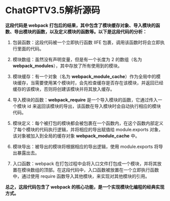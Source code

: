 # ChatGPTV3.5解析源码

**这段代码是 webpack 打包后的结果，其中包含了模块缓存对象、导入模块的函数、导出模块的函数，以及定义模块的函数等。以下是这段代码的分析：**

1. 包装函数：这段代码被一个立即执行函数 IIFE 包裹，调用该函数时将会立即执行里面的代码。

2. 模块数组：虽然没有声明变量，但是有一个长度为 2 的数组（名为 __webpack_modules__），其中存放了所有使用到的模块。

3. 模块缓存：有一个对象（名为 __webpack_module_cache__）作为全局中的模块缓存，当需要使用某个模块时，会先检查缓存是否存在该模块，并返回已经缓存的该模块，否则将创建该模块并将其放入缓存。

4. 导入模块的函数：__webpack_require__ 是一个导入模块的函数，它通过传入一个模块 id 来返回该模块的导出，该函数在导入模块时会自动执行相应的模块代码。

5. 模块定义：每个被打包的模块都会被包裹在一个函数内，在这个函数内部定义了每个模块的代码执行逻辑，并将相应的导出赋值给 module.exports 对象，该对象被加入到全局的缓存对象 __webpack_module_cache__ 中。

6. 模块导出：被导出的模块将根据相应的导出逻辑，使用 module.exports 将导出暴露出去。

7. 入口函数：webpack 在打包过程中会将入口文件打包成一个模块，并将其放置在模块数组的顶部。在这段代码中，入口函数被放置在一个立即执行函数中，通过使用 require 函数导入其他模块，来实现对其他模块的引用。

**总之，这段代码包含了 webpack 的核心功能，是一个实现模块化编程的经典实现方式。**
